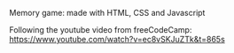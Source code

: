Memory game: made with HTML, CSS and Javascript

Following the youtube video from freeCodeCamp:
https://www.youtube.com/watch?v=ec8vSKJuZTk&t=865s